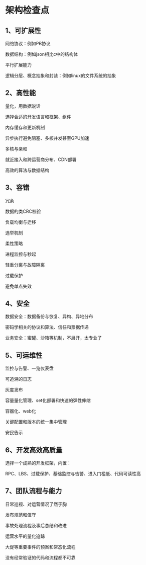 # 架构检查点

## 1、可扩展性

网络协议：例如PB协议

数据结构：例如json相比c中的结构体

平行扩展能力

逻辑分层、概念抽象和封装：例如linux的文件系统的抽象

## 2、高性能

量化，用数据说话

选择合适的开发语言和框架、组件

内存缓存和更新机制

异步执行避免阻塞、多核并发甚至GPU加速

多核与亲和

就近接入和跨运营商分布、CDN部署

高效的算法与数据结构

## 3、容错

冗余

数据的类CRC校验

负载均衡与迁移

选举机制

柔性策略

进程监控与秒起

轻重分离与故障隔离

过载保护

避免单点失效

## 4、安全

数据安全：数据备份与恢复、异构、异地分布

密码学相关的协议和算法、信任和票据传递

业务安全：蜜罐、沙箱等机制，不展开，太专业了

## 5、可运维性

监控与告警、一览仪表盘

可追溯的日志

灰度发布

容量量化管理、set化部署和快速的弹性伸缩

容器化、web化

关键配置和版本的统一集中管理

安民告示

## 6、开发高效高质量

选择一个成熟的开发框架，内置：

RPC、LBS、过载保护、基础监控与告警、进入门槛低、代码可读性高

## 7、团队流程与能力

日常巡视、对运营情况了然于胸

发布规范和值守

事故处理流程及事后总结和改进

运营水平的量化追踪

大促等重要事件的预案和常态化流程

没有经常验证的代码和流程都不可靠







